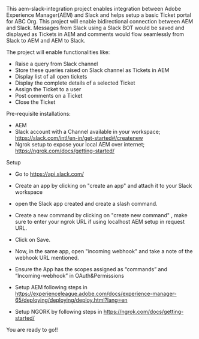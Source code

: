 This aem-slack-integration project enables integration between Adobe Experience Manager(AEM) and Slack and helps setup a basic Ticket portal for ABC Org. This project will enable bidirectional connection between AEM and Slack. Messages from Slack using a Slack BOT would be saved and displayed as Tickets in AEM and comments would flow seamlessly from Slack to AEM and AEM to Slack.

The project will enable functionalities like:

 - Raise a query from Slack channel
 - Store these queries raised on Slack channel as Tickets in AEM
 - Display list of all open tickets
 - Display the complete details of a selected Ticket
 - Assign the Ticket to a user
 - Post comments on a Ticket
 - Close the Ticket
 
 
Pre-requisite installations:

 - AEM
 - Slack account with a Channel available in your workspace; https://slack.com/intl/en-in/get-started#/createnew
 - Ngrok setup to expose your local AEM over internet; https://ngrok.com/docs/getting-started/
 
 
 Setup
 
  - Go to https://api.slack.com/
  - Create an app by clicking on "create an app" and attach it to your Slack workspace
  - open the Slack app created and create a slash command.
  - Create a new command by clicking on "create new command" , make sure to enter your ngrok URL if using localhost AEM setup in request URL.
  - Click on Save.
  - Now, in the same app, open "incoming webhook" and take a note of the webhook URL mentioned.
  - Ensure the App has the scopes assigned as “commands” and “Incoming-webhook” in OAuth&Permissions
  
  - Setup AEM following steps in https://experienceleague.adobe.com/docs/experience-manager-65/deploying/deploying/deploy.html?lang=en
  
  - Setup NGORK by following steps in https://ngrok.com/docs/getting-started/
  
You are ready to go!!
